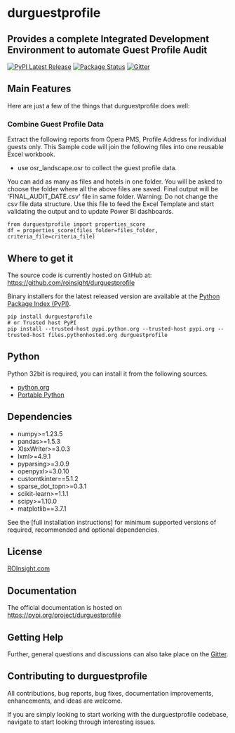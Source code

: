 # durguestprofile
## Provides a complete Integrated Development Environment to automate Guest Profile Audit

[![PyPI Latest Release](https://img.shields.io/pypi/v/durguestprofile.svg)](https://pypi.org/project/durguestprofile/)
[![Package Status](https://img.shields.io/pypi/status/durguestprofile.svg)](https://pypi.org/project/durguestprofile/)
[![Gitter](https://badges.gitter.im/Join%20Chat.svg)](https://app.gitter.im/#/room/#durguestprofile:gitter.im)

## Main Features
Here are just a few of the things that durguestprofile does well:

### Combine Guest Profile Data
Extract the following reports from Opera PMS, Profile Address for individual guests only.
This Sample code will join the following files into one reusable Excel workbook.

* use osr_landscape.osr to collect the guest profile data.

You can add as many as files and hotels in one folder.
You will be asked to choose the folder where all the above files are saved.
Final output will be 'FINAL_AUDIT_DATE.csv' file in same folder.
Warning: Do not change the csv file data structure.
Use this file to feed the Excel Template and start validating the output and
to update Power BI dashboards.

```
from durguestprofile import properties_score
df = properties_score(files_folder=files_folder, criteria_file=criteria_file)
```

## Where to get it
The source code is currently hosted on GitHub at: 
https://github.com/roinsight/durguestprofile

Binary installers for the latest released version are available at the [Python
Package Index (PyPI)](https://pypi.org/project/durguestprofile).

```
pip install durguestprofile
# or Trusted host PyPI
pip install --trusted-host pypi.python.org --trusted-host pypi.org --trusted-host files.pythonhosted.org durguestprofile
```

## Python
Python 32bit is required, you can install it from the following sources.
* [python.org](https://www.python.org/downloads/)
* [Portable Python](https://winpython.github.io/)

## Dependencies
- numpy>=1.23.5
- pandas>=1.5.3
- XlsxWriter>=3.0.3
- lxml>=4.9.1
- pyparsing>=3.0.9
- openpyxl>=3.0.10
- customtkinter==5.1.2
- sparse_dot_topn>=0.3.1
- scikit-learn>=1.1.1
- scipy>=1.10.0
- matplotlib==3.7.1

See the [full installation instructions] for minimum supported versions of required, recommended and optional dependencies.

## License
[ROInsight.com](LICENSE)

## Documentation
The official documentation is hosted on 
https://pypi.org/project/durguestprofile

## Getting Help

Further, general questions and discussions can also take place on the [Gitter](https://app.gitter.im/#/room/#durguestprofile:gitter.im).

## Contributing to durguestprofile

All contributions, bug reports, bug fixes, documentation improvements, enhancements, and ideas are welcome.

If you are simply looking to start working with the durguestprofile codebase, navigate to  start looking through interesting issues.


